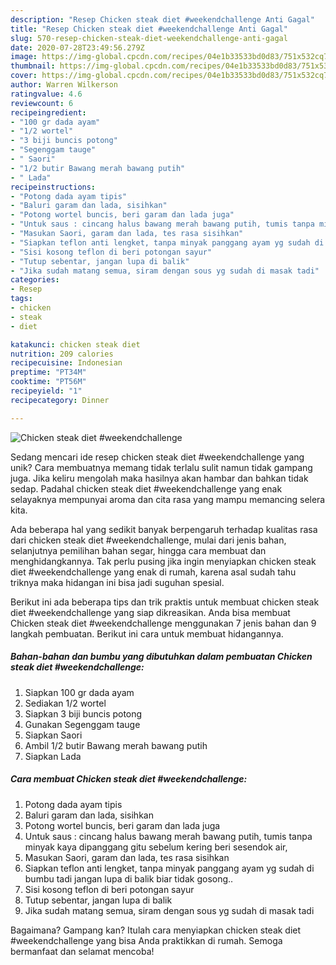```yaml
---
description: "Resep Chicken steak diet #weekendchallenge Anti Gagal"
title: "Resep Chicken steak diet #weekendchallenge Anti Gagal"
slug: 570-resep-chicken-steak-diet-weekendchallenge-anti-gagal
date: 2020-07-28T23:49:56.279Z
image: https://img-global.cpcdn.com/recipes/04e1b33533bd0d83/751x532cq70/chicken-steak-diet-weekendchallenge-foto-resep-utama.jpg
thumbnail: https://img-global.cpcdn.com/recipes/04e1b33533bd0d83/751x532cq70/chicken-steak-diet-weekendchallenge-foto-resep-utama.jpg
cover: https://img-global.cpcdn.com/recipes/04e1b33533bd0d83/751x532cq70/chicken-steak-diet-weekendchallenge-foto-resep-utama.jpg
author: Warren Wilkerson
ratingvalue: 4.6
reviewcount: 6
recipeingredient:
- "100 gr dada ayam"
- "1/2 wortel"
- "3 biji buncis potong"
- "Segenggam tauge"
- " Saori"
- "1/2 butir Bawang merah bawang putih"
- " Lada"
recipeinstructions:
- "Potong dada ayam tipis"
- "Baluri garam dan lada, sisihkan"
- "Potong wortel buncis, beri garam dan lada juga"
- "Untuk saus : cincang halus bawang merah bawang putih, tumis tanpa minyak kaya dipanggang gitu sebelum kering beri sesendok air,"
- "Masukan Saori, garam dan lada, tes rasa sisihkan"
- "Siapkan teflon anti lengket, tanpa minyak panggang ayam yg sudah di bumbu tadi jangan lupa di balik biar tidak gosong.."
- "Sisi kosong teflon di beri potongan sayur"
- "Tutup sebentar, jangan lupa di balik"
- "Jika sudah matang semua, siram dengan sous yg sudah di masak tadi"
categories:
- Resep
tags:
- chicken
- steak
- diet

katakunci: chicken steak diet 
nutrition: 209 calories
recipecuisine: Indonesian
preptime: "PT34M"
cooktime: "PT56M"
recipeyield: "1"
recipecategory: Dinner

---
```



![Chicken steak diet #weekendchallenge](https://img-global.cpcdn.com/recipes/04e1b33533bd0d83/751x532cq70/chicken-steak-diet-weekendchallenge-foto-resep-utama.jpg)

Sedang mencari ide resep chicken steak diet #weekendchallenge yang unik? Cara membuatnya memang tidak terlalu sulit namun tidak gampang juga. Jika keliru mengolah maka hasilnya akan hambar dan bahkan tidak sedap. Padahal chicken steak diet #weekendchallenge yang enak selayaknya mempunyai aroma dan cita rasa yang mampu memancing selera kita.

Ada beberapa hal yang sedikit banyak berpengaruh terhadap kualitas rasa dari chicken steak diet #weekendchallenge, mulai dari jenis bahan, selanjutnya pemilihan bahan segar, hingga cara membuat dan menghidangkannya. Tak perlu pusing jika ingin menyiapkan chicken steak diet #weekendchallenge yang enak di rumah, karena asal sudah tahu triknya maka hidangan ini bisa jadi suguhan spesial.




Berikut ini ada beberapa tips dan trik praktis untuk membuat chicken steak diet #weekendchallenge yang siap dikreasikan. Anda bisa membuat Chicken steak diet #weekendchallenge menggunakan 7 jenis bahan dan 9 langkah pembuatan. Berikut ini cara untuk membuat hidangannya.

<!--inarticleads1-->

##### Bahan-bahan dan bumbu yang dibutuhkan dalam pembuatan Chicken steak diet #weekendchallenge:

1. Siapkan 100 gr dada ayam
1. Sediakan 1/2 wortel
1. Siapkan 3 biji buncis potong
1. Gunakan Segenggam tauge
1. Siapkan  Saori
1. Ambil 1/2 butir Bawang merah bawang putih
1. Siapkan  Lada




<!--inarticleads2-->

##### Cara membuat Chicken steak diet #weekendchallenge:

1. Potong dada ayam tipis
1. Baluri garam dan lada, sisihkan
1. Potong wortel buncis, beri garam dan lada juga
1. Untuk saus : cincang halus bawang merah bawang putih, tumis tanpa minyak kaya dipanggang gitu sebelum kering beri sesendok air,
1. Masukan Saori, garam dan lada, tes rasa sisihkan
1. Siapkan teflon anti lengket, tanpa minyak panggang ayam yg sudah di bumbu tadi jangan lupa di balik biar tidak gosong..
1. Sisi kosong teflon di beri potongan sayur
1. Tutup sebentar, jangan lupa di balik
1. Jika sudah matang semua, siram dengan sous yg sudah di masak tadi




Bagaimana? Gampang kan? Itulah cara menyiapkan chicken steak diet #weekendchallenge yang bisa Anda praktikkan di rumah. Semoga bermanfaat dan selamat mencoba!
